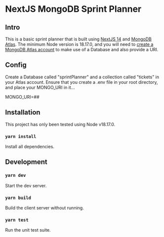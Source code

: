 # NextJS MongoDB Sprint Planner

## Intro

This is a basic sprint planner that is built using [NextJS 14](https://nextjs.org/) and [MongoDB Atlas](https://www.mongodb.com/atlas). The minimum Node version is 18.17.0, and you will need to [create a MongoDB Atlas account](https://www.mongodb.com/atlas) to make use of a Database and also provide a URI.

## Config

Create a Database called "sprintPlanner" and a collection called "tickets" in your Atlas account. Ensure that you create a .env file in your root directory, and place your MONGO_URI in it...

MONGO_URI=##

## Installation

This project has only been tested using Node v18.17.0.

### `yarn install`

Install all dependencies.

## Development

### `yarn dev`

Start the dev server.

### `yarn build`

Build the client server without running.

### `yarn test`

Run the unit test suite.